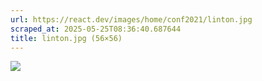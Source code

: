 ```yaml
---
url: https://react.dev/images/home/conf2021/linton.jpg
scraped_at: 2025-05-25T08:36:40.687644
title: linton.jpg (56×56)
---
```


![](https://react.dev/images/home/conf2021/linton.jpg)

